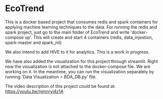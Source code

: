 # EcoTrend

This is a docker based project that consumes redis and spark containers for applying machine learning techniques to the data.
For running the redis and spark project, just go to the main folder of EcoTrend and write 'docker-compose up'. This will create and start 4 containers (redis, data_injestion, spark-master and spark_ml)

We also intend to add HIVE to it for analytics. This is a work in progress.

We have also added the visualization for this project through streamlit. Right now the visualization is not attached to the docker-compose file. We are working on it. In the meantime, you can run the visualization separately by running 'Data Visualization > BDA_DB.py' file.

The video description of this project could be found at: https://youtu.be/njmnryi4z1A
